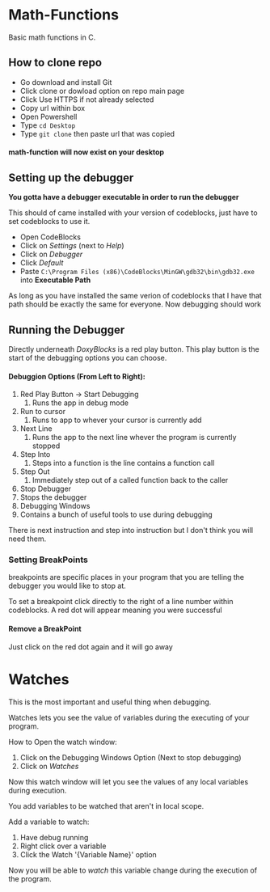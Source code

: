 # Math-Functions
Basic math functions in C. 


## How to clone repo
* Go download and install Git
* Click clone or dowload option on repo main page
* Click Use HTTPS if not already selected
* Copy url within box
* Open Powershell 
* Type `cd Desktop`
* Type `git clone` then paste url that was copied

#### math-function will now exist on your desktop

## Setting up the debugger

**You gotta have a debugger executable in order to run the debugger**

This should of came installed with your version of codeblocks, just have to set codeblocks to use it.

* Open CodeBlocks
* Click on _Settings_ (next to _Help_)
* Click on _Debugger_
* Click _Default_
* Paste `C:\Program Files (x86)\CodeBlocks\MinGW\gdb32\bin\gdb32.exe` into **Executable Path**

As long as you have installed the same verion of codeblocks that I have that path should be exactly the same for everyone.
Now debugging should work

## Running the Debugger

Directly underneath _DoxyBlocks_ is a red play button. This play button is the start of the debugging options you can choose.

#### Debuggion Options (From Left to Right):
1. Red Play Button -> Start Debugging
    1. Runs the app in debug mode
1. Run to cursor
    1. Runs to app to whever your cursor is currently add
1. Next Line
    1. Runs the app to the next line whever the program is currently stopped
1. Step Into
    1. Steps into a function is the line contains a function call
1. Step Out
    1. Immediately step out of a called function back to the caller
1. Stop Debugger
  1. Stops the debugger
1. Debugging Windows
  1. Contains a bunch of useful tools to use during debugging
  
There is next instruction and step into instruction but I don't think you will need them. 

### Setting BreakPoints
  breakpoints are specific places in your program that you are telling the debugger you would like to stop at. 
  
  To set a breakpoint click directly to the right of a line number within codeblocks.
  A red dot will appear meaning you were successful
  
#### Remove a BreakPoint
  Just click on the red dot again and it will go away
  
# Watches
  This is the most important and useful thing when debugging.
  
  Watches lets you see the value of variables during the executing of your program.
  
  How to Open the watch window:
  1. Click on the Debugging Windows Option (Next to stop debugging)
  1. Click on _Watches_
  
  Now this watch window will let you see the values of any local variables during execution. 
  
  You add variables to be watched that aren't in local scope. 
  
  Add a variable to watch:
  1. Have debug running
  1. Right click over a variable
  1. Click the Watch '{Variable Name}' option
  
  Now you will be able to _watch_ this variable change during the execution of the program. 

